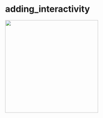 # adding_interactivity

<img src="https://user-images.githubusercontent.com/58719777/150649777-a19a5b7e-e1b1-4219-b9b4-4634434ab2ad.jpeg" width="300" />
